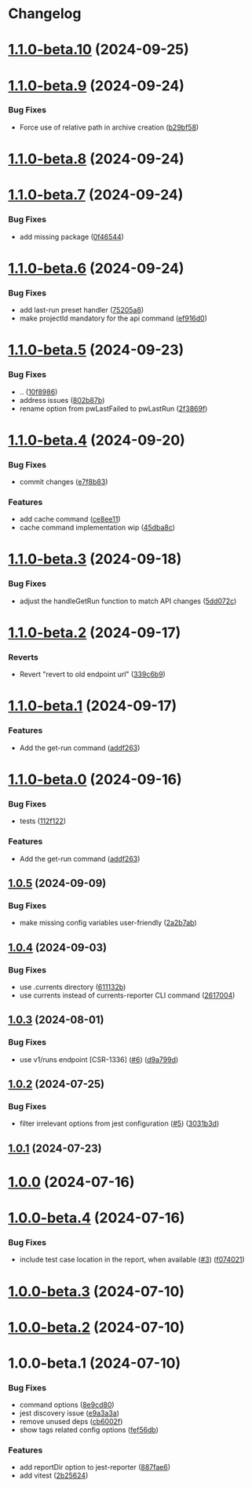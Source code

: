# Changelog

# [1.1.0-beta.10](https://github.com/currents-dev/currents-reporter/compare/@currents/cmd-v1.1.0-beta.9...${npm.name}-v1.1.0-beta.10) (2024-09-25)

# [1.1.0-beta.9](https://github.com/currents-dev/currents-reporter/compare/@currents/cmd-v1.1.0-beta.8...${npm.name}-v1.1.0-beta.9) (2024-09-24)


### Bug Fixes

* Force use of relative path in archive creation ([b29bf58](https://github.com/currents-dev/currents-reporter/commit/b29bf58e6f68b2093b67599941fd751acb542de3))

# [1.1.0-beta.8](https://github.com/currents-dev/currents-reporter/compare/@currents/cmd-v1.1.0-beta.7...${npm.name}-v1.1.0-beta.8) (2024-09-24)

# [1.1.0-beta.7](https://github.com/currents-dev/currents-reporter/compare/@currents/cmd-v1.1.0-beta.6...${npm.name}-v1.1.0-beta.7) (2024-09-24)


### Bug Fixes

* add missing package ([0f46544](https://github.com/currents-dev/currents-reporter/commit/0f46544eb215d380f25ad65089e3d4364c59d910))

# [1.1.0-beta.6](https://github.com/currents-dev/currents-reporter/compare/@currents/cmd-v1.1.0-beta.5...${npm.name}-v1.1.0-beta.6) (2024-09-24)


### Bug Fixes

* add last-run preset handler ([75205a8](https://github.com/currents-dev/currents-reporter/commit/75205a8acfdb7f2e86d48bc57162972434a2e4ed))
* make projectId mandatory for the api command ([ef916d0](https://github.com/currents-dev/currents-reporter/commit/ef916d0ce49b5f6ce18a68d79379f82fadaa683c))

# [1.1.0-beta.5](https://github.com/currents-dev/currents-reporter/compare/@currents/cmd-v1.1.0-beta.4...${npm.name}-v1.1.0-beta.5) (2024-09-23)


### Bug Fixes

* .. ([10f8986](https://github.com/currents-dev/currents-reporter/commit/10f898635963de7a481766dfd2bd9b74ffddcced))
* address issues ([802b87b](https://github.com/currents-dev/currents-reporter/commit/802b87bf3db251642930f016da7ffc9e1816512a))
* rename option from pwLastFailed to pwLastRun ([2f3869f](https://github.com/currents-dev/currents-reporter/commit/2f3869f6af293d9cc655e0fe84e762959ef96cbe))

# [1.1.0-beta.4](https://github.com/currents-dev/currents-reporter/compare/@currents/cmd-v1.1.0-beta.3...${npm.name}-v1.1.0-beta.4) (2024-09-20)


### Bug Fixes

* commit changes ([e7f8b83](https://github.com/currents-dev/currents-reporter/commit/e7f8b83e085abe10801d7afcdc9cc798834cb2b8))


### Features

* add cache command ([ce8ee11](https://github.com/currents-dev/currents-reporter/commit/ce8ee112b8a7083e5121857a9dbbb16da1bc498e))
* cache command implementation wip ([45dba8c](https://github.com/currents-dev/currents-reporter/commit/45dba8cf04e1e486cea5c9899eacea97dddd4a69))

# [1.1.0-beta.3](https://github.com/currents-dev/currents-reporter/compare/@currents/cmd-v1.1.0-beta.2...${npm.name}-v1.1.0-beta.3) (2024-09-18)


### Bug Fixes

* adjust the handleGetRun function to match API changes ([5dd072c](https://github.com/currents-dev/currents-reporter/commit/5dd072c78948a67acc0222c9ef21141bab8f4da1))

# [1.1.0-beta.2](https://github.com/currents-dev/currents-reporter/compare/@currents/cmd-v1.1.0-beta.1...${npm.name}-v1.1.0-beta.2) (2024-09-17)


### Reverts

* Revert "revert to old endpoint url" ([339c6b9](https://github.com/currents-dev/currents-reporter/commit/339c6b95becacda8f07f313b47d481da17eae7aa))

# [1.1.0-beta.1](https://github.com/currents-dev/currents-reporter/compare/@currents/cmd-v1.1.0-beta.0...${npm.name}-v1.1.0-beta.1) (2024-09-17)


### Features

* Add the get-run command ([addf263](https://github.com/currents-dev/currents-reporter/commit/addf263272c10225970c6e50b6b5c6a91ae8a49d))

# [1.1.0-beta.0](https://github.com/currents-dev/currents-reporter/compare/@currents/cmd-v1.0.5...${npm.name}-v1.1.0-beta.0) (2024-09-16)


### Bug Fixes

* tests ([112f122](https://github.com/currents-dev/currents-reporter/commit/112f122da35f389362e28401fd602a21ece315a3))


### Features

* Add the get-run command ([addf263](https://github.com/currents-dev/currents-reporter/commit/addf263272c10225970c6e50b6b5c6a91ae8a49d))

## [1.0.5](https://github.com/currents-dev/currents-reporter/compare/@currents/cmd-v1.0.4...${npm.name}-v1.0.5) (2024-09-09)


### Bug Fixes

* make missing config variables user-friendly ([2a2b7ab](https://github.com/currents-dev/currents-reporter/commit/2a2b7abb97cbf78546465538d7c48b97d6934bc4))

## [1.0.4](https://github.com/currents-dev/currents-reporter/compare/@currents/cmd-v1.0.3...${npm.name}-v1.0.4) (2024-09-03)


### Bug Fixes

* use .currents directory ([611132b](https://github.com/currents-dev/currents-reporter/commit/611132b286403fce4dcbf4343d82e9927611255d))
* use currents instead of currents-reporter CLI command ([2617004](https://github.com/currents-dev/currents-reporter/commit/26170046044f94dffda5bc967f2ab87a72cc0d8c))

## [1.0.3](https://github.com/currents-dev/currents-reporter/compare/@currents/cmd-v1.0.2...${npm.name}-v1.0.3) (2024-08-01)


### Bug Fixes

* use v1/runs endpoint [CSR-1336] ([#6](https://github.com/currents-dev/currents-reporter/issues/6)) ([d9a799d](https://github.com/currents-dev/currents-reporter/commit/d9a799dbcfa4db5908a2a168ce78adc544df45b5))

## [1.0.2](https://github.com/currents-dev/currents-reporter/compare/@currents/cmd-v1.0.1...${npm.name}-v1.0.2) (2024-07-25)


### Bug Fixes

* filter irrelevant options from jest configuration ([#5](https://github.com/currents-dev/currents-reporter/issues/5)) ([3031b3d](https://github.com/currents-dev/currents-reporter/commit/3031b3d78a394b0946daa1fd3ce4d2b73c32f9f3))

## [1.0.1](https://github.com/currents-dev/currents-reporter/compare/@currents/cmd-v1.0.0...${npm.name}-v1.0.1) (2024-07-23)

# [1.0.0](https://github.com/currents-dev/currents-reporter/compare/@currents/cmd-v1.0.0-beta.4...${npm.name}-v1.0.0) (2024-07-16)

# [1.0.0-beta.4](https://github.com/currents-dev/currents-reporter/compare/@currents/cmd-v1.0.0-beta.3...${npm.name}-v1.0.0-beta.4) (2024-07-16)


### Bug Fixes

* include test case location in the report, when available ([#3](https://github.com/currents-dev/currents-reporter/issues/3)) ([f074021](https://github.com/currents-dev/currents-reporter/commit/f074021627ba44d130abeea0d608edf71440840a))

# [1.0.0-beta.3](https://github.com/currents-dev/currents-reporter/compare/@currents/cmd-v1.0.0-beta.2...${npm.name}-v1.0.0-beta.3) (2024-07-10)

# [1.0.0-beta.2](https://github.com/currents-dev/currents-reporter/compare/@currents/cmd-v1.0.0-beta.1...${npm.name}-v1.0.0-beta.2) (2024-07-10)

# 1.0.0-beta.1 (2024-07-10)

### Bug Fixes

- command options ([8e9cd80](https://github.com/currents-dev/currents-reporter/commit/8e9cd8094ff5449f1431f8dd65da3a87daf32eaa))
- jest discovery issue ([e9a3a3a](https://github.com/currents-dev/currents-reporter/commit/e9a3a3aaf3031b0c8c0a98f824ffeb0abe3e8b41))
- remove unused deps ([cb6002f](https://github.com/currents-dev/currents-reporter/commit/cb6002f091b28769f105450b5c438add163c8d86))
- show tags related config options ([fef56db](https://github.com/currents-dev/currents-reporter/commit/fef56dbf67e9ecb82a508654eea059cf7c04c6f8))

### Features

- add reportDir option to jest-reporter ([887fae6](https://github.com/currents-dev/currents-reporter/commit/887fae637f5d08243323e30abedba919075939b6))
- add vitest ([2b25624](https://github.com/currents-dev/currents-reporter/commit/2b2562410adcce06de4e54abcc63c4a16603d27b))